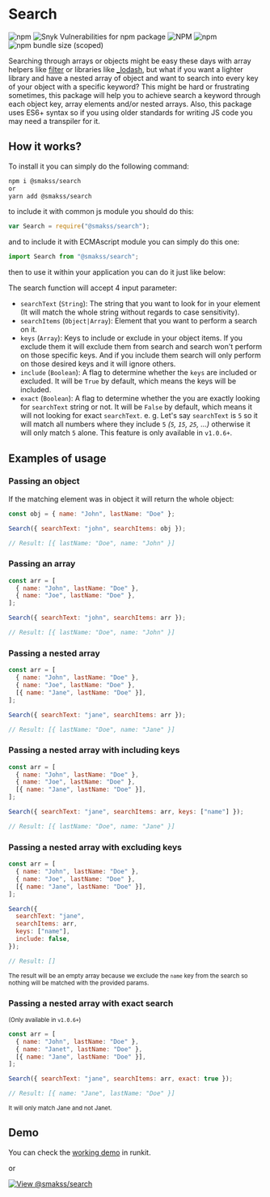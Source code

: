 # Search

![npm](https://img.shields.io/npm/v/@smakss/search) ![Snyk Vulnerabilities for npm package](https://img.shields.io/snyk/vulnerabilities/npm/@smakss/search) ![NPM](https://img.shields.io/npm/l/@smakss/search) ![npm](https://img.shields.io/npm/dt/@smakss/search) ![npm bundle size (scoped)](https://img.shields.io/bundlephobia/min/@smakss/search)

Searching through arrays or objects might be easy these days with array helpers like [filter](https://developer.mozilla.org/en-US/docs/Web/JavaScript/Reference/Global_Objects/Array/filter) or libraries like [\_lodash](https://www.npmjs.com/package/lodash), but what if you want a lighter library and have a nested array of object and want to search into every key of your object with a specific keyword? This might be hard or frustrating sometimes, this package will help you to achieve search a keyword through each object key, array elements and/or nested arrays. Also, this package uses ES6+ syntax so if you using older standards for writing JS code you may need a transpiler for it.

## How it works?

To install it you can simply do the following command:

```bash
npm i @smakss/search
or
yarn add @smakss/search
```

to include it with common js module you should do this:

```js
var Search = require("@smakss/search");
```

and to include it with ECMAscript module you can simply do this one:

```js
import Search from "@smakss/search";
```

then to use it within your application you can do it just like below:

The search function will accept 4 input parameter:

- `searchText` (`String`): The string that you want to look for in your element (It will match the whole string without regards to case sensitivity).
- `searchItems` (`Object|Array`): Element that you want to perform a search on it.
- `keys` (`Array`): Keys to include or exclude in your object items. If you exclude them it will exclude them from search and search won't perform on those specific keys. And if you include them search will only perform on those desired keys and it will ignore others.
- `include` (`Boolean`): A flag to determine whether the `keys` are included or excluded. It will be `True` by default, which means the keys will be included.
- `exact` (`Boolean`): A flag to determine whether the you are exactly looking for `searchText` string or not. It will be `False` by default, which means it will not looking for exact `searchText`. e. g. Let's say `searchText` is `5` so it will match all numbers where they include `5` _(`5`, `15`, `25`, ...)_ otherwise it will only match `5` alone. This feature is only available in `v1.0.6+`.

## Examples of usage

### Passing an object

If the matching element was in object it will return the whole object:

```js
const obj = { name: "John", lastName: "Doe" };

Search({ searchText: "john", searchItems: obj });

// Result: [{ lastName: "Doe", name: "John" }]
```

### Passing an array

```js
const arr = [
  { name: "John", lastName: "Doe" },
  { name: "Joe", lastName: "Doe" },
];

Search({ searchText: "john", searchItems: arr });

// Result: [{ lastName: "Doe", name: "John" }]
```

### Passing a nested array

```js
const arr = [
  { name: "John", lastName: "Doe" },
  { name: "Joe", lastName: "Doe" },
  [{ name: "Jane", lastName: "Doe" }],
];

Search({ searchText: "jane", searchItems: arr });

// Result: [{ lastName: "Doe", name: "Jane" }]
```

### Passing a nested array with including keys

```js
const arr = [
  { name: "John", lastName: "Doe" },
  { name: "Joe", lastName: "Doe" },
  [{ name: "Jane", lastName: "Doe" }],
];

Search({ searchText: "jane", searchItems: arr, keys: ["name"] });

// Result: [{ lastName: "Doe", name: "Jane" }]
```

### Passing a nested array with excluding keys

```js
const arr = [
  { name: "John", lastName: "Doe" },
  { name: "Joe", lastName: "Doe" },
  [{ name: "Jane", lastName: "Doe" }],
];

Search({
  searchText: "jane",
  searchItems: arr,
  keys: ["name"],
  include: false,
});

// Result: []
```

<sub>The result will be an empty array because we exclude the `name` key from the search so nothing will be matched with the provided params.</sub>

### Passing a nested array with exact search

<sub>(Only available in `v1.0.6+`)</sub>

```js
const arr = [
  { name: "John", lastName: "Doe" },
  { name: "Janet", lastName: "Doe" },
  [{ name: "Jane", lastName: "Doe" }],
];

Search({ searchText: "jane", searchItems: arr, exact: true });

// Result: [{ name: "Jane", lastName: "Doe" }]
```

<sub>It will only match Jane and not Janet.</sub>

## Demo

You can check the [working demo](https://runkit.com/smakss/5f738b7f464579001bfda2d0) in runkit.

or

[![View @smakss/search](https://codesandbox.io/static/img/play-codesandbox.svg)](https://codesandbox.io/s/smakss-search-zlqtu3?fontsize=14&hidenavigation=1&theme=dark)

